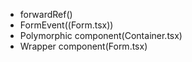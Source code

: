 - forwardRef()
- FormEvent((Form.tsx))
- Polymorphic component(Container.tsx)
- Wrapper component(Form.tsx)
